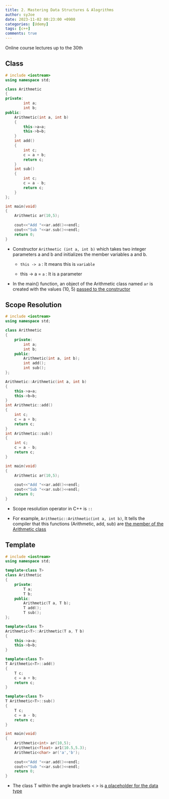 ```yaml
---
title: 2. Mastering Data Structures & Alogrithms
author: syJoe
date: 2023-11-02 00:23:00 +0900
categories: [Udemy]
tags: [c++]
comments: true  
---
```


Online course lectures up to the 30th

## Class 

```c++
# include <iostream>
using namespace std;

class Arithmetic
{
private:
		int a;
		int b;
public:
	Arithmetic(int a, int b)
	{
		this->a=a;
		this->b=b;
	}
	int add()
	{
		int c;
		c = a + b;
		return c;
	}
	int sub()
	{
		int c;
		c = a - b;
		return c;
	}
};

int main(void)
{
	Arithmetic ar(10,5);
	
	cout<<"Add "<<ar.add()<<endl;
	cout<<"Sub "<<ar.sub()<<endl;
	return 0;
}
```

- Constructor ```Arithmetic (int a, int b)``` which takes two integer parameters a and b and initializes the member variables a and b.

    - ```this -> a``` : It means this is ```variable```

    - this -> a = ```a``` : It is a parameter

- In the main() function, an object of the Arithmetic class named ```ar``` is created with the values (10, 5) <u>passed to the constructor</u>


## Scope Resolution

```c++
# include <iostream>
using namespace std;

class Arithmetic
{
	private:
		int a;
		int b;
	public:
		Arithmetic(int a, int b);
		int add();
		int sub();
};

Arithmetic::Arithmetic(int a, int b)
{
	this->a=a;
	this->b=b;
}
int Arithmetic::add()
{
	int c;
	c = a + b;
	return c;
}
int Arithmetic::sub()
{
	int c;
	c = a - b;
	return c;
}

int main(void)
{
	Arithmetic ar(10,5);
	
	cout<<"Add "<<ar.add()<<endl;
	cout<<"Sub "<<ar.sub()<<endl;
	return 0;
}
```

- Scope resolution operator in C++ is ```::```

- For example, ```Arithmetic::Arithmetic(int a, int b)```, It tells the compiler that this functions (Arithmetic, add, sub) are <u>the member of the Arithmetic class</u>


## Template

```c++
# include <iostream>
using namespace std;

template<class T>
class Arithmetic
{
	private:
		T a;
		T b;
	public:
		Arithmetic(T a, T b);
		T add();
		T sub();
};

template<class T>
Arithmetic<T>::Arithmetic(T a, T b)
{
	this->a=a;
	this->b=b;
}

template<class T>
T Arithmetic<T>::add()
{
	T c;
	c = a + b;
	return c;
}

template<class T>
T Arithmetic<T>::sub()
{
	T c;
	c = a - b;
	return c;
}

int main(void)
{
	Arithmetic<int> ar(10,5);
	Arithmetic<float> ar1(10.5,5.3);
	Arithmetic<char> ar('a','b');
	
	cout<<"Add "<<ar.add()<<endl;
	cout<<"Sub "<<ar.sub()<<endl;
	return 0;
}
```

- The class T within the angle brackets < > is <u>a placeholder for the data type</u>
